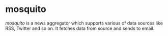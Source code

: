 
# mosquito

*mosquito* is a news aggregator which supports various of data sources like RSS, Twitter and so on. It fetches data from source and sends to email.



